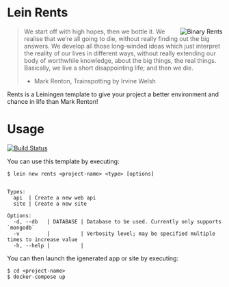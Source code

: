 # Lein Rents

<img src="https://raw.githubusercontent.com/garycrawford/lein-rents/master/images/binary_rents.jpg"
alt="Binary Rents" title="Renton from Trainspotting" align="right" />

> We start off with high hopes, then we bottle it. We realise
> that we’re all going to die, without really finding out the
> big answers. We develop all those long-winded ideas which just
> interpret the reality of our lives in different ways, without
> really extending our body of worthwhile knowledge, about the big
> things, the real things. Basically, we live a short disappointing life;
> and then we die.
> - Mark Renton, Trainspotting by Irvine Welsh

Rents is a Leiningen template to give your project a better environment and chance in life than Mark Renton!


# Usage
[![Build Status](https://snap-ci.com/garycrawford/lein-rents/branch/master/build_image)](https://snap-ci.com/garycrawford/lein-rents/branch/master)

You can use this template by executing:

    $ lein new rents <project-name> <type> [options]


    Types:
      api  | Create a new web api
      site | Create a new site
    
    Options:
      -d, --db   | DATABASE | Database to be used. Currently only supports `mongodb`
      -v         |          | Verbosity level; may be specified multiple times to increase value
      -h, --help |          |


You can then launch the igenerated app or site by executing:

    $ cd <project-name>
    $ docker-compose up

